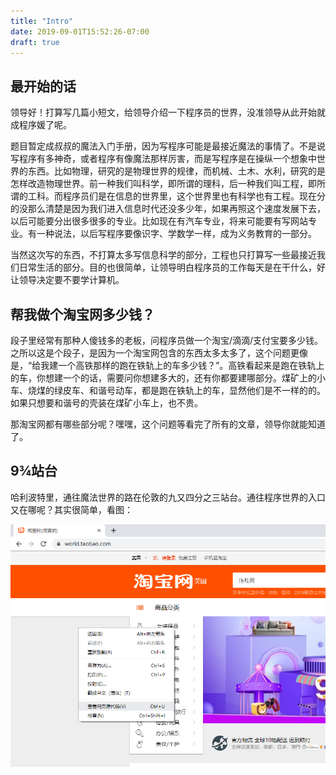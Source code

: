 ```yaml
---
title: "Intro"
date: 2019-09-01T15:52:26-07:00
draft: true
---
```



## 最开始的话

领导好！打算写几篇小短文，给领导介绍一下程序员的世界，没准领导从此开始就成程序媛了呢。

题目暂定成叔叔的魔法入门手册，因为写程序可能是最接近魔法的事情了。不是说写程序有多神奇，或者程序有像魔法那样厉害，而是写程序是在操纵一个想象中世界的东西。比如物理，研究的是物理世界的规律，而机械、土木、水利，研究的是怎样改造物理世界。前一种我们叫科学，即所谓的理科，后一种我们叫工程，即所谓的工科。而程序员们是在信息的世界里，这个世界里也有科学也有工程。现在分的没那么清楚是因为我们进入信息时代还没多少年，如果再照这个速度发展下去，以后可能要分出很多很多的专业。比如现在有汽车专业，将来可能要有写网站专业。有一种说法，以后写程序要像识字、学数学一样，成为义务教育的一部分。

当然这次写的东西，不打算太多写信息科学的部分，工程也只打算写一些最接近我们日常生活的部分。目的也很简单，让领导明白程序员的工作每天是在干什么，好让领导决定要不要学计算机。

## 帮我做个淘宝网多少钱？

段子里经常有那种人傻钱多的老板，问程序员做一个淘宝/滴滴/支付宝要多少钱。之所以这是个段子，是因为一个淘宝网包含的东西太多太多了，这个问题更像是，“给我建一个高铁那样的跑在铁轨上的车多少钱？”。高铁看起来是跑在铁轨上的车，你想建一个的话，需要问你想建多大的，还有你都要建哪部分。煤矿上的小车、烧煤的绿皮车、和谐号动车，都是跑在铁轨上的车，显然他们是不一样的的。如果只想要和谐号的壳装在煤矿小车上，也不贵。

那淘宝网都有哪些部分呢？嘿嘿，这个问题等看完了所有的文章，领导你就能知道了。

## 9¾站台

哈利波特里，通往魔法世界的路在伦敦的九又四分之三站台。通往程序世界的入口又在哪呢？其实很简单，看图：

![view source](../../img/source.png)